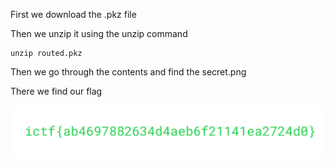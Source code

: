 
First we download the .pkz file

Then we unzip it using the unzip command

```
unzip routed.pkz
```

Then we go through the contents and find the secret.png

There we find our flag

![Image of Flag](../Images/secret.png)



